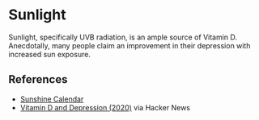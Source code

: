 ---
---
# Sunlight

Sunlight, specifically UVB radiation, is an ample source of Vitamin D.
Anecdotally, many people claim an improvement in their depression with increased
sun exposure.

## References

- [Sunshine
  Calendar](https://www.grassrootshealth.net/document/sunshine-calendar/)
- [Vitamin D and Depression
  (2020)](https://news.ycombinator.com/item?id=31306177) via Hacker News

